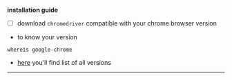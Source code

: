 **installation guide**
- [ ] download `chromedriver` compatible with your chrome browser version
- to know your version
```shell
whereis google-chrome
```
- [here](https://googlechromelabs.github.io/chrome-for-testing/known-good-versions-with-downloads.json) you'll find list of all versions
---
